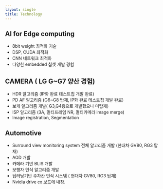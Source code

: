 ```yaml
---
layout: single
title: Technology
---
```


## AI for Edge computing

- 8bit  weight 최적화 기술
- DSP, CUDA 최적화
- CNN 네트워크 최적화
- 다양한 embedded 칩셋 개발 경험

## CAMERA ( LG G~G7 양산 경험)
- HDR 알고리즘   (IP화 완료 테스트칩 개발 완료)   
- PD AF 알고리즘 (G6~G8 탑재, IP화 완료 테스트칩 개발 완료)
- 보케 알고리즘 개발( G3,G4용으로 개발했으나 미탑재)
- ISP  알고리즘 (3A, 멀티프레임 NR, 멀티카메라 image merge)
- Image registration, Segmentation

## Automotive
- Surround view monitoring system 전체 알고리즘 개발 (현대차 GV80, RG3 탑재)
- AOD 개발 
- 카메라 기반 BLIS 개발
- 보행자 인식 알고리즘 개발
- 딥러닝기반 주차칸 인식 시스템 (  현대차 GV80, RG3 탑재)
- Nvidia drive cx 보드에 내장.
